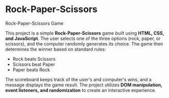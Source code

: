 # Rock-Paper-Scissors

Rock-Paper-Scissors Game  

This project is a simple **Rock-Paper-Scissors** game built using **HTML, CSS, and JavaScript**. The user selects one of the three options (rock, paper, or scissors), and the computer randomly generates its choice. The game then determines the winner based on standard rules:    

- Rock beats Scissors  
- Scissors beat Paper   
- Paper beats Rock  

The scoreboard keeps track of the user's and computer's wins, and a message displays the game result. The project utilizes **DOM manipulation, event listeners, and randomization** to create an interactive experience.   
